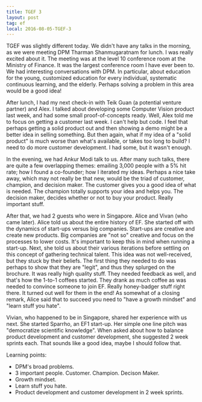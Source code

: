 ```yaml
---
title: TGEF 3
layout: post
tag: ef
local: 2016-08-05-TGEF-3
---
```


TGEF was slightly different today. We didn't have any talks in the morning, as we were meeting DPM Tharman Shanmugaratnam for lunch. I was really excited about it. The meeting was at the level 10 conference room at the Ministry of Finance. It was the largest conference room I have ever been to. We had interesting conversations with DPM. In particular, about education for the young, customized education for every individual, systematic continuous learning, and the elderly. Perhaps solving a problem in this area would be a good idea!

After lunch, I had my next check-in with Teik Guan (a potential venture partner) and Alex. I talked about developing some Computer Vision product last week, and had some small proof-of-concepts ready. Well, Alex told me to focus on getting a customer last week. I can't help but code. I feel that perhaps getting a solid product out and then showing a demo might be a better idea in selling something. But then again, what if my idea of a "solid product" is much worse than what's available, or takes too long to build? I need to do more customer development. I had some, but it wasn't enough.

In the evening, we had Ankur Modi talk to us. After many such talks, there are quite a few overlapping themes: emailing 3,000 people with a 5% hit rate; how I found a co-founder; how I iterated my ideas. Perhaps a nice take away, which may not really be that new, would be the triad of customer, champion, and decision maker. The customer gives you a good idea of what is needed. The champion totally supports your idea and helps you. The decision maker, decides whether or not to buy your product. Really important stuff.

After that, we had 2 guests who were in Singapore. Alice and Vivan (who came later). Alice told us about the entire history of EF. She started off with the dynamics of start-ups versus big companies. Start-ups are creative and create new products. Big companies are "not so" creative and focus on the processes to lower costs. It's important to keep this in mind when running a start-up. Next, she told us about their various iterations before settling on this concept of gathering technical talent. This idea was not well-received, but they stuck by their beliefs. The first thing they needed to do was perhaps to show that they are "legit", and thus they splurged on the brochure. It was really high quality stuff. They needed feedback as well, and that's how the 1-to-1 coffees started. They drank as much coffee as was needed to convince someone to join EF. Really honey-badger stuff right there. It turned out well for them in the end! As somewhat of a closing remark, Alice said that to succeed you need to "have a growth mindset" and "learn stuff you hate".

Vivian, who happened to be in Singapore, shared her experience with us next. She started Sparrho, an EF1 start-up. Her simple one line pitch was "democratize scientific knowledge". When asked about how to balance product development and customer development, she suggested 2 week sprints each. That sounds like a good idea, maybe I should follow that.

Learning points:

- DPM's broad problems.
- 3 important people. Customer. Champion. Decison Maker.
- Growth mindset.
- Learn stuff you hate.
- Product development and customer development in 2 week sprints.
